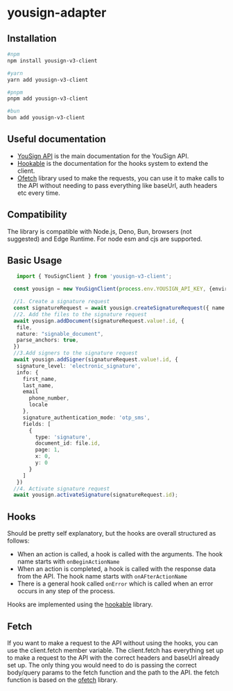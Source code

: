 # yousign-adapter

## Installation

```bash
#npm
npm install yousign-v3-client

#yarn
yarn add yousign-v3-client

#pnpm
pnpm add yousign-v3-client

#bun
bun add yousign-v3-client
```

## Useful documentation

- [YouSign API](https://developers.yousign.com/docs/introduction-new) is the main documentation for the YouSign API.
- [Hookable](https://unjs.io/packages/hookable) is the documentation for the hooks system to extend the client.
- [Ofetch](https://unjs.io/packages/ofetch) library used to make the requests, you can use it to make calls to the API without
  needing to pass everything like baseUrl, auth headers etc every time.

## Compatibility

The library is compatible with Node.js, Deno, Bun, browsers (not suggested) and Edge Runtime.
For node esm and cjs are supported.

## Basic Usage

```ts
   import { YouSignClient } from 'yousign-v3-client';

  const yousign = new YouSignClient(process.env.YOUSIGN_API_KEY, {environment: 'sandbox'});

  //1. Create a signature request
  const signatureRequest = await yousign.createSignatureRequest({ name: signatureName, delivery_mode: 'email' });
  //2. Add the files to the signature request
  await yousign.addDocument(signatureRequest.value!.id, {
   file,
   nature: "signable_document",
   parse_anchors: true,
  })
  //3.Add signers to the signature request
  await yousign.addSigner(signatureRequest.value!.id, {
   signature_level: 'electronic_signature',
   info: {
     first_name,
     last_name,
     email
       phone_number,
       locale
     },
     signature_authentication_mode: 'otp_sms',
     fields: [
       {
         type: 'signature',
         document_id: file.id,
         page: 1,
         x: 0,
         y: 0
       }
     ]
   })
  //4. Activate signature request
  await yousign.activateSignature(signatureRequest.id);
```

## Hooks

Should be pretty self explanatory, but the hooks are overall structured as follows:

- When an action is called, a hook is called with the arguments. The hook name starts with `onBeginActionName`
- When an action is completed, a hook is called with the response data from the API. The hook name starts with `onAFterActionName`
- There is a general hook called `onError` which is called when an error occurs in any step of the process.

Hooks are implemented using the [hookable](https://unjs.io/packages/hookable) library.

## Fetch

If you want to make a request to the API without using the hooks, you can use the client.fetch member variable. The client.fetch has
everything set up to make a request to the API with the correct headers and baseUrl already set up.
The only thing you would need to do is passing the correct body/query params to the fetch function and the path to the API.
the fetch function is based on the [ofetch](https://unjs.io/packages/ofetch) library.
